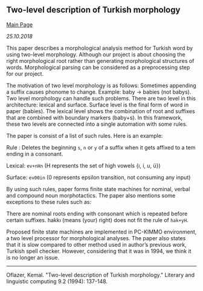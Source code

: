 ## Two-level description of Turkish morphology

[Main Page](index.html)

*25.10.2018*

This paper describes a morphological analysis method for Turkish word by using two-level morphology. Although our project is about choosing the right morphological root rather than generating morphological structures of words. Morphological parsing can be considered as a preprocessing step for our project.

The motivation of two level morphology is as follows: Sometimes appending a suffix causes phonome to change. Example: baby -> babies (not babys). Two level morphology can handle such problems. There are two level in this architecture: lexical and surface. Surface level is the final form of word in paper (babies). The lexical level shows the combination of root and suffixes that are combined with boundary markers (baby+s). In this framework, these two levels are connected into a single automation with some rules.

The paper is consist of a list of such rules. Here is an example:

Rule : Deletes the beginning `s`, `n` or `y` of a suffix when it gets affixed to a tem ending in a consonant.

Lexical: `ev+nHn` (H represents the set of high vowels {ı, i, u, ü})

Surface: `ev00in` (0 represents epsilon transition, not consuming any input)

By using such rules, paper forms finite state machines for nominal, verbal and compound noun morphotactics. The paper also mentions some exceptions to these rules such as:

There are nominal roots ending with consonant which is repeated before certain suffixes.
hakkı (means (your) right) does not fit the rule of `hak+yH`.

Proposed finite state machines are implemented in PC-KIMMO environment, a two level processor for morphological analyses. The paper also states that it is slow compared to other method used in author’s previous work, Turkish spell checker. However, considering that it was in 1994, we think it is no longer an issue.


------

Oflazer, Kemal. "Two-level description of Turkish morphology." Literary and linguistic computing 9.2 (1994): 137-148.